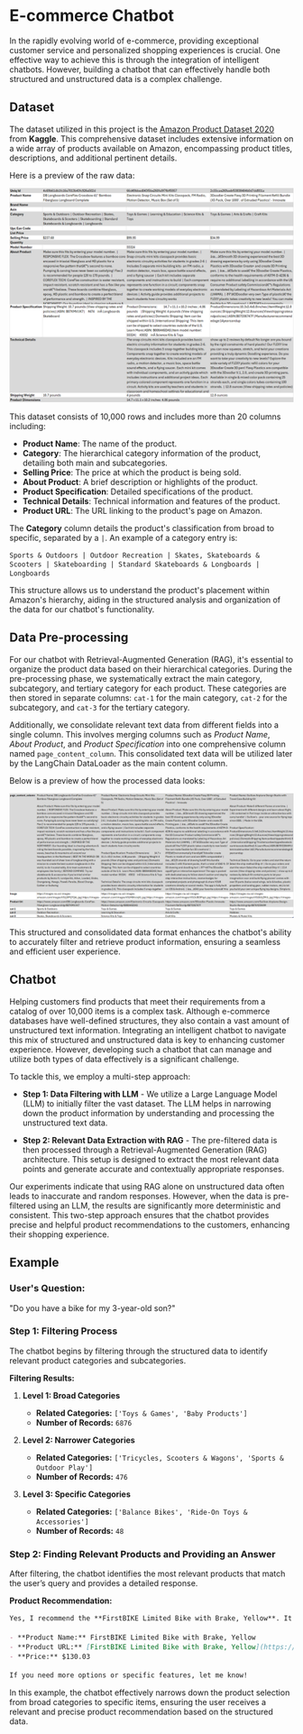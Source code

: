 # E-commerce Chatbot

In the rapidly evolving world of e-commerce, providing exceptional customer service and personalized shopping experiences is crucial. One effective way to achieve this is through the integration of intelligent chatbots. However, building a chatbot that can effectively handle both structured and unstructured data is a complex challenge.

## Dataset

The dataset utilized in this project is the [Amazon Product Dataset 2020](https://www.kaggle.com/datasets/promptcloud/amazon-product-dataset-2020?resource=download) from **Kaggle**. This comprehensive dataset includes extensive information on a wide array of products available on Amazon, encompassing product titles, descriptions, and additional pertinent details.

Here is a preview of the raw data:

![Preview of the Raw Data](img/RawDataPreview.png)

This dataset consists of 10,000 rows and includes more than 20 columns including:

- **Product Name**: The name of the product.
- **Category**: The hierarchical category information of the product, detailing both main and subcategories.
- **Selling Price**: The price at which the product is being sold.
- **About Product**: A brief description or highlights of the product.
- **Product Specification**: Detailed specifications of the product.
- **Technical Details**: Technical information and features of the product.
- **Product URL**: The URL linking to the product's page on Amazon.

The **Category** column details the product's classification from broad to specific, separated by a `|`. An example of a category entry is:

```
Sports & Outdoors | Outdoor Recreation | Skates, Skateboards & Scooters | Skateboarding | Standard Skateboards & Longboards | Longboards
```

This structure allows us to understand the product's placement within Amazon's hierarchy, aiding in the structured analysis and organization of the data for our chatbot's functionality.

## Data Pre-processing

For our chatbot with Retrieval-Augmented Generation (RAG), it's essential to organize the product data based on their hierarchical categories. During the pre-processing phase, we systematically extract the main category, subcategory, and tertiary category for each product. These categories are then stored in separate columns: `cat-1` for the main category, `cat-2` for the subcategory, and `cat-3` for the tertiary category.

Additionally, we consolidate relevant text data from different fields into a single column. This involves merging columns such as *Product Name*, *About Product*, and *Product Specification* into one comprehensive column named `page_content_column`. This consolidated text data will be utilized later by the LangChain DataLoader as the main content column.

Below is a preview of how the processed data looks:

![Preview of the Raw Data](img/ProcessedDataPreview.png)

This structured and consolidated data format enhances the chatbot's ability to accurately filter and retrieve product information, ensuring a seamless and efficient user experience.

## Chatbot

Helping customers find products that meet their requirements from a catalog of over 10,000 items is a complex task. Although e-commerce databases have well-defined structures, they also contain a vast amount of unstructured text information. Integrating an intelligent chatbot to navigate this mix of structured and unstructured data is key to enhancing customer experience. However, developing such a chatbot that can manage and utilize both types of data effectively is a significant challenge.

To tackle this, we employ a multi-step approach:

- **Step 1: Data Filtering with LLM** - We utilize a Large Language Model (LLM) to initially filter the vast dataset. The LLM helps in narrowing down the product information by understanding and processing the unstructured text data.

- **Step 2: Relevant Data Extraction with RAG** - The pre-filtered data is then processed through a Retrieval-Augmented Generation (RAG) architecture. This setup is designed to extract the most relevant data points and generate accurate and contextually appropriate responses.

Our experiments indicate that using RAG alone on unstructured data often leads to inaccurate and random responses. However, when the data is pre-filtered using an LLM, the results are significantly more deterministic and consistent. This two-step approach ensures that the chatbot provides precise and helpful product recommendations to the customers, enhancing their shopping experience.

## Example

### User's Question:
"Do you have a bike for my 3-year-old son?"

### Step 1: Filtering Process

The chatbot begins by filtering through the structured data to identify relevant product categories and subcategories.

**Filtering Results:**

1. **Level 1: Broad Categories**
   - **Related Categories:** `['Toys & Games', 'Baby Products']`
   - **Number of Records:** `6876`

2. **Level 2: Narrower Categories**
   - **Related Categories:** `['Tricycles, Scooters & Wagons', 'Sports & Outdoor Play']`
   - **Number of Records:** `476`

3. **Level 3: Specific Categories**
   - **Related Categories:** `['Balance Bikes', 'Ride-On Toys & Accessories']`
   - **Number of Records:** `48`

### Step 2: Finding Relevant Products and Providing an Answer

After filtering, the chatbot identifies the most relevant products that match the user’s query and provides a detailed response.

**Product Recommendation:**

```markdown
Yes, I recommend the **FirstBIKE Limited Bike with Brake, Yellow**. It's designed for children aged 24 months to 5 years, making it suitable for your 3-year-old son. This balance bike features a lightweight frame, a child-friendly rear drum brake, and a unique design that helps develop balance and motor skills.

- **Product Name:** FirstBIKE Limited Bike with Brake, Yellow
- **Product URL:** [FirstBIKE Limited Bike with Brake, Yellow](https://www.amazon.com/FirstBIKE-Limited-Bike-Brake-Yellow/dp/B0716JNHBX)
- **Price:** $130.03

If you need more options or specific features, let me know!
```

In this example, the chatbot effectively narrows down the product selection from broad categories to specific items, ensuring the user receives a relevant and precise product recommendation based on the structured data.
